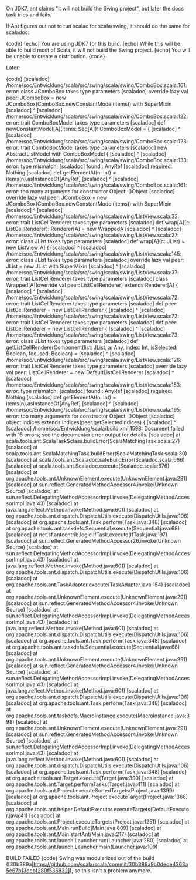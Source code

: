 On JDK7, ant claims "it will not build the Swing project", but later the docs task tries and fails.

If Ant figures out not to run scalac for scala/swing, it should do the same for scaladoc:

{code}
     [echo]  You are using JDK7 for this build.
     [echo]         While this will be able to build most of Scala, it will not build the Swing project.
     [echo]         You will be unable to create a distribution.
{code}

Later:

{code}
 [scaladoc] /home/soc/Entwicklung/scala/src/swing/scala/swing/ComboBox.scala:161: error: class JComboBox takes type parameters
 [scaladoc]   override lazy val peer: JComboBox = new JComboBox(ComboBox.newConstantModel(items)) with SuperMixin
 [scaladoc]                           ^
 [scaladoc] /home/soc/Entwicklung/scala/src/swing/scala/swing/ComboBox.scala:122: error: trait ComboBoxModel takes type parameters
 [scaladoc]   def newConstantModel[A](items: Seq[A]): ComboBoxModel = {
 [scaladoc]                                           ^
 [scaladoc] /home/soc/Entwicklung/scala/src/swing/scala/swing/ComboBox.scala:123: error: trait ComboBoxModel takes type parameters
 [scaladoc]     new AbstractListModel with ComboBoxModel {
 [scaladoc]                                ^
 [scaladoc] /home/soc/Entwicklung/scala/src/swing/scala/swing/ComboBox.scala:133: error: type mismatch;
 [scaladoc]  found   : AnyRef
 [scaladoc]  required: Nothing
 [scaladoc]       def getElementAt(n: Int) = items(n).asInstanceOf[AnyRef]
 [scaladoc]                                                       ^
 [scaladoc] /home/soc/Entwicklung/scala/src/swing/scala/swing/ComboBox.scala:161: error: too many arguments for constructor Object: ()Object
 [scaladoc]   override lazy val peer: JComboBox = new JComboBox(ComboBox.newConstantModel(items)) with SuperMixin
 [scaladoc]                                           ^
 [scaladoc] /home/soc/Entwicklung/scala/src/swing/scala/swing/ListView.scala:32: error: trait ListCellRenderer takes type parameters
 [scaladoc]     def wrap[A](r: ListCellRenderer): Renderer[A] = new Wrapped[A](r)
 [scaladoc]                    ^
 [scaladoc] /home/soc/Entwicklung/scala/src/swing/scala/swing/ListView.scala:27: error: class JList takes type parameters
 [scaladoc]   def wrap[A](c: JList) = new ListView[A] {
 [scaladoc]                  ^
 [scaladoc] /home/soc/Entwicklung/scala/src/swing/scala/swing/ListView.scala:145: error: class JList takes type parameters
 [scaladoc]   override lazy val peer: JList = new JList with SuperMixin
 [scaladoc]                           ^
 [scaladoc] /home/soc/Entwicklung/scala/src/swing/scala/swing/ListView.scala:37: error: trait ListCellRenderer takes type parameters
 [scaladoc]   	class Wrapped[A](override val peer: ListCellRenderer) extends Renderer[A] {
 [scaladoc]                                             ^
 [scaladoc] /home/soc/Entwicklung/scala/src/swing/scala/swing/ListView.scala:72: error: trait ListCellRenderer takes type parameters
 [scaladoc]     def peer: ListCellRenderer = new ListCellRenderer {
 [scaladoc]               ^
 [scaladoc] /home/soc/Entwicklung/scala/src/swing/scala/swing/ListView.scala:72: error: trait ListCellRenderer takes type parameters
 [scaladoc]     def peer: ListCellRenderer = new ListCellRenderer {
 [scaladoc]                                      ^
 [scaladoc] /home/soc/Entwicklung/scala/src/swing/scala/swing/ListView.scala:73: error: class JList takes type parameters
 [scaladoc]       def getListCellRendererComponent(list: JList, a: Any, index: Int, isSelected: Boolean, focused: Boolean) =
 [scaladoc]                                              ^
 [scaladoc] /home/soc/Entwicklung/scala/src/swing/scala/swing/ListView.scala:126: error: trait ListCellRenderer takes type parameters
 [scaladoc]     override lazy val peer: ListCellRenderer = new DefaultListCellRenderer
 [scaladoc]                             ^
 [scaladoc] /home/soc/Entwicklung/scala/src/swing/scala/swing/ListView.scala:153: error: type mismatch;
 [scaladoc]  found   : AnyRef
 [scaladoc]  required: Nothing
 [scaladoc]     def getElementAt(n: Int) = items(n).asInstanceOf[AnyRef]
 [scaladoc]                                                     ^
 [scaladoc] /home/soc/Entwicklung/scala/src/swing/scala/swing/ListView.scala:195: error: too many arguments for constructor Object: ()Object
 [scaladoc]     object indices extends Indices(peer.getSelectedIndices) {
 [scaladoc]                            ^
 [scaladoc] /home/soc/Entwicklung/scala/build.xml:1598: Document failed with 15 errors; see the documenter error output for details.
 [scaladoc] 	at scala.tools.ant.ScalaTask$class.buildError(ScalaMatchingTask.scala:27)
 [scaladoc] 	at scala.tools.ant.ScalaMatchingTask.buildError(ScalaMatchingTask.scala:30)
 [scaladoc] 	at scala.tools.ant.Scaladoc.safeBuildError(Scaladoc.scala:666)
 [scaladoc] 	at scala.tools.ant.Scaladoc.execute(Scaladoc.scala:676)
 [scaladoc] 	at org.apache.tools.ant.UnknownElement.execute(UnknownElement.java:291)
 [scaladoc] 	at sun.reflect.GeneratedMethodAccessor4.invoke(Unknown Source)
 [scaladoc] 	at sun.reflect.DelegatingMethodAccessorImpl.invoke(DelegatingMethodAccessorImpl.java:43)
 [scaladoc] 	at java.lang.reflect.Method.invoke(Method.java:601)
 [scaladoc] 	at org.apache.tools.ant.dispatch.DispatchUtils.execute(DispatchUtils.java:106)
 [scaladoc] 	at org.apache.tools.ant.Task.perform(Task.java:348)
 [scaladoc] 	at org.apache.tools.ant.taskdefs.Sequential.execute(Sequential.java:68)
 [scaladoc] 	at net.sf.antcontrib.logic.IfTask.execute(IfTask.java:197)
 [scaladoc] 	at sun.reflect.GeneratedMethodAccessor26.invoke(Unknown Source)
 [scaladoc] 	at sun.reflect.DelegatingMethodAccessorImpl.invoke(DelegatingMethodAccessorImpl.java:43)
 [scaladoc] 	at java.lang.reflect.Method.invoke(Method.java:601)
 [scaladoc] 	at org.apache.tools.ant.dispatch.DispatchUtils.execute(DispatchUtils.java:106)
 [scaladoc] 	at org.apache.tools.ant.TaskAdapter.execute(TaskAdapter.java:154)
 [scaladoc] 	at org.apache.tools.ant.UnknownElement.execute(UnknownElement.java:291)
 [scaladoc] 	at sun.reflect.GeneratedMethodAccessor4.invoke(Unknown Source)
 [scaladoc] 	at sun.reflect.DelegatingMethodAccessorImpl.invoke(DelegatingMethodAccessorImpl.java:43)
 [scaladoc] 	at java.lang.reflect.Method.invoke(Method.java:601)
 [scaladoc] 	at org.apache.tools.ant.dispatch.DispatchUtils.execute(DispatchUtils.java:106)
 [scaladoc] 	at org.apache.tools.ant.Task.perform(Task.java:348)
 [scaladoc] 	at org.apache.tools.ant.taskdefs.Sequential.execute(Sequential.java:68)
 [scaladoc] 	at org.apache.tools.ant.UnknownElement.execute(UnknownElement.java:291)
 [scaladoc] 	at sun.reflect.GeneratedMethodAccessor4.invoke(Unknown Source)
 [scaladoc] 	at sun.reflect.DelegatingMethodAccessorImpl.invoke(DelegatingMethodAccessorImpl.java:43)
 [scaladoc] 	at java.lang.reflect.Method.invoke(Method.java:601)
 [scaladoc] 	at org.apache.tools.ant.dispatch.DispatchUtils.execute(DispatchUtils.java:106)
 [scaladoc] 	at org.apache.tools.ant.Task.perform(Task.java:348)
 [scaladoc] 	at org.apache.tools.ant.taskdefs.MacroInstance.execute(MacroInstance.java:398)
 [scaladoc] 	at org.apache.tools.ant.UnknownElement.execute(UnknownElement.java:291)
 [scaladoc] 	at sun.reflect.GeneratedMethodAccessor4.invoke(Unknown Source)
 [scaladoc] 	at sun.reflect.DelegatingMethodAccessorImpl.invoke(DelegatingMethodAccessorImpl.java:43)
 [scaladoc] 	at java.lang.reflect.Method.invoke(Method.java:601)
 [scaladoc] 	at org.apache.tools.ant.dispatch.DispatchUtils.execute(DispatchUtils.java:106)
 [scaladoc] 	at org.apache.tools.ant.Task.perform(Task.java:348)
 [scaladoc] 	at org.apache.tools.ant.Target.execute(Target.java:390)
 [scaladoc] 	at org.apache.tools.ant.Target.performTasks(Target.java:411)
 [scaladoc] 	at org.apache.tools.ant.Project.executeSortedTargets(Project.java:1399)
 [scaladoc] 	at org.apache.tools.ant.Project.executeTarget(Project.java:1368)
 [scaladoc] 	at org.apache.tools.ant.helper.DefaultExecutor.executeTargets(DefaultExecutor.java:41)
 [scaladoc] 	at org.apache.tools.ant.Project.executeTargets(Project.java:1251)
 [scaladoc] 	at org.apache.tools.ant.Main.runBuild(Main.java:809)
 [scaladoc] 	at org.apache.tools.ant.Main.startAnt(Main.java:217)
 [scaladoc] 	at org.apache.tools.ant.launch.Launcher.run(Launcher.java:280)
 [scaladoc] 	at org.apache.tools.ant.launch.Launcher.main(Launcher.java:109)

BUILD FAILED
{code}
Swing was modularized out of the build ([30b389a|https://github.com/scala/scala/commit/30b389a9b0dede4363a5e67b13debf280f536832]), so this isn't a problem anymore.

